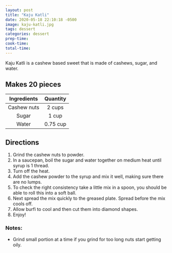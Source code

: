 ```yaml
---
layout: post
title: "Kaju Katli"
date: 2020-05-18 22:10:18 -0500
image: kaju-katli.jpg
tags: dessert
categories: dessert
prep-time:
cook-time:
total-time:
---
```


Kaju Katli is a cashew based sweet that is made of cashews, sugar, and water.

## Makes 20 pieces

| Ingredients | Quantity |
|:-----------:|:--------:|
| Cashew nuts |  2 cups  |
|    Sugar    |   1 cup  |
|    Water    | 0.75 cup |

## Directions

1.	Grind the cashew nuts to powder.
2.	In a saucepan, boil the sugar and water together on medium heat until syrup is 1 thread.
3.	Turn off the heat.
4.	Add the cashew powder to the syrup and mix it well, making sure there are no lumps.
5.	To check the right consistency take a little mix in a spoon, you should be able to roll this into a soft ball.
6.	Next spread the mix quickly to the greased plate. Spread before the mix cools off.
7.	Allow burfi to cool and then cut them into diamond shapes.
8.	Enjoy!

### Notes:

* Grind small portion at a time if you grind for too long nuts start getting oily.
